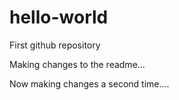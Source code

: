 # hello-world
First github repository

Making changes to the readme...


Now making changes a second time....
